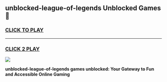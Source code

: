 
## unblocked-league-of-legends Unblocked Games👋
<h3>
<a href="https://news.freeplayer.one?title=unblocked-league-of-legends&ref=16F">CLICK TO PLAY</a></h3>
<hr>

<h3>
<a href="https://news.freeplayer.one?title=unblocked-league-of-legends&ref=16F">CLICK 2 PLAY</a>
  
</h3>

<a href="https://news.freeplayer.one?title=unblocked-league-of-legends&ref=16F/"><img src="https://clearcache.store/games.png"></a>


**unblocked-league-of-legends games unblocked: Your Gateway to Fun and Accessible Online Gaming**

